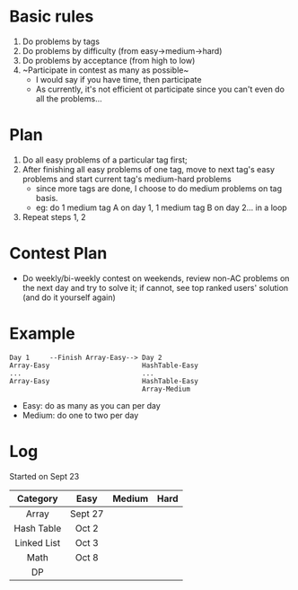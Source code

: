# Basic rules

1. Do problems by tags
2. Do problems by difficulty (from easy->medium->hard)
3. Do problems by acceptance (from high to low)
4. ~Participate in contest as many as possible~
    - I would say if you have time, then participate
    - As currently, it's not efficient ot participate since you can't even do all the problems...

# Plan
1. Do all easy problems of a particular tag first;
2. After finishing all easy problems of one tag, move to next tag's easy problems and start current tag's medium-hard problems
    - since more tags are done, I choose to do medium problems on tag basis.
    - eg: do 1 medium tag A on day 1, 1 medium tag B on day 2... in a loop
3. Repeat steps 1, 2

# Contest Plan
- Do weekly/bi-weekly contest on weekends, review non-AC problems on the next day and try to solve it; if cannot, see top ranked users' solution (and do it yourself again)

# Example

```
Day 1     --Finish Array-Easy--> Day 2
Array-Easy                       HashTable-Easy
...                              ...
Array-Easy                       HashTable-Easy
                                 Array-Medium
```
- Easy: do as many as you can per day
- Medium: do one to two per day


# Log
Started on Sept 23

| Category | Easy | Medium | Hard |
|:--------:|:----:|:------:|:----:|
| Array | Sept 27 | | |
| Hash Table | Oct 2 | | |
| Linked List | Oct 3 | | |
| Math | Oct 8 | | |
| DP | | | |

